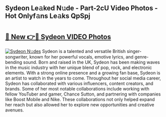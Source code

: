 ## Sydeon Le𝚊ked N𝚞de - Part-2cU Video Photos - Hot Onlyf𝚊ns Le𝚊ks QpSpj

# <h2><a href="http://ab55089.deff.icu/?id=Sydeon">🔗 New 👉🔴 Sydeon VIDEO Photos</a></h2>

[![Sydeon N𝚞des](https://i.imgur.com/rIISA9y.gif)](http://ab55089.deff.icu/?id=Sydeon)
Sydeon is a talented and versatile British singer-songwriter, known for her powerful vocals, emotive lyrics, and genre-bending sound. Born and raised in the UK, Sydeon has been making waves in the music industry with her unique blend of pop, rock, and electronic elements. With a strong online presence and a growing fan base, Sydeon is an artist to watch in the years to come. Throughout her social media career, Sydeon has collaborated with various influencers, content creators, and brands. Some of her most notable collaborations include working with fellow YouTuber and gamer, Chance Sutton, and partnering with companies like Boost Mobile and Nike. These collaborations not only helped expand her reach but also allowed her to explore new opportunities and creative avenues.

